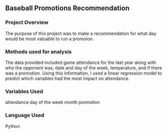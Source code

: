 
## Baseball Promotions Recommendation

### Project Overview
The purpose of this project was to make a recommendation for what day would be most valuable to run a promoion.

### Methods used for analysis
The data provided included game attendance for the last year along with who the opponent was, date and day of the week, temperature, and if there was a promotion.  Using this information, I used a linear regression model to predict which variables had the most impact on attendance.  

### Variables Used
attendance 
day of the week 
month 
promotion

### Language Used
Python

